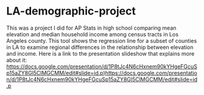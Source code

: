 # LA-demographic-project
This was a project I did for AP Stats in high school comparing mean elevation and median household income among census tracts in Los Angeles county. 
This tool shows the regression line for a subset of counties in LA to examine regional differences in the relationship between elevation and income. 
Here is a link to the presentation slideshow that explains more about it: https://docs.google.com/presentation/d/1P8tJc4N6cHxnem90kYHgeFGcuSp15aZY8Gl5ClMGCMM/edit#slide=id.p)https://docs.google.com/presentation/d/1P8tJc4N6cHxnem90kYHgeFGcuSp15aZY8Gl5ClMGCMM/edit#slide=id.p
